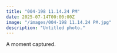 ```yaml
---
title: "004-198 11.14.24 PM"
date: 2025-07-14T00:00:00Z
image: "/images/004-198 11.14.24 PM.jpg"
description: "Untitled photo."
---
```


A moment captured.
